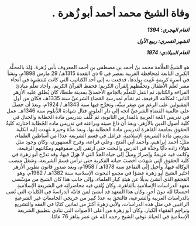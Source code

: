 <h1 dir="rtl">وفاة الشيخ محمد أحمد أبو زُهرة .</h1>

<h5 dir="rtl">العام الهجري:  1394

الشهر القمري: ربيع الأول

العام الميلادي: 1974</h5>

<p dir="rtl">هو الشيخُ العلَّامة محمد بنُ أحمد بنِ مصطفى بنِ أحمد المعروف بأبي زُهرةَ. وُلِدَ بالمحلَّة الكبرى التابعة لمحافظة الغربية بمصر في 6 ذي القعدة 1315هـ/ 29 مارس 1898م، ونشأ في أسرة كريمةٍ عُنِيت بولدها، فدفعت به إلى أحد الكتاتيب التي كانت مُنتشرة في أنحاء مصر تُعلِّم الأطفال وتحفِّظهم القرآن الكريم؛ فحفظ القرآنَ الكريم، وأجاد تعلُّم مبادئ القراءة والكتابةِ، ثم انتقل للتعلُّم بالجامع الأحمديِّ بمدينة طنطا، كان يُطلق عليه الأزهر الثاني؛ لمكانته الرفيعةِ، ثم تقدَّم لمدرسةِ القضاءِ الشرعيِّ سنة 1335هـ، فكان من أول المقبولين على الرغم من صِغر سنِّه، وتخرَّج فيها سنة 1343هـ / 1924م، وبعدَ أن حصلَ على عالمية القضاءِ الشرعيِّ اتجه إلى دارِ العلومِ، فنال شهادةَ الدُّبلوم سنة 1346هـ. عمل في تدريس اللغة العربيةِ بالمدارس الثانويةِ، ثم كُلِّف بتدريس مادة الخطابة والجدل في كلية أصول الدين بالأزهر، وبعدَ أن ذاعَ صيته وبراعته في تدريس مادة الخَطابة اختارته كليةُ الحقوقِ بجامعة القاهرةِ لتدريسِ مادة الخطابةِ بها، وبعدَ مدَّة وجيزة عَهِدت إليه الكلية بتدريس مادة الشريعةِ الإسلاميةِ، فزامَل في قسم الشريعة عددًا من أساطينِ العلماء، مثلَ: أحمد إبراهيم، وأحمد أبي الفتح، وعلي قراعة، وفرج السنهوري، وكان وجود مثل هؤلاء زاده دأبًا وجدَّة في الدرس والبحث حتى ارتقى إلى صفوفهم ومكانتهم الرفيعة، وكانت فيه عزيمةٌ وإصرارٌ وميلٌ إلى حياة الجدِّ التي لا هزلَ فيها، وقد تدرَّج أبو زهرةَ في كلية الحقوقِ التي شهِدَت أخصبَ حياته الفكريةِ حتى ترأَّس قسمَ الشريعة، وشغلَ منصب الوكالة فيها، وأُحيل إلى التقاعدِ سنة 1378هـ / 1958م، وبعد صدورِ قانون تطويرِ الأزهر اختُير الشيخ أبو زهرة عضوًا في مجمع البحوث الإسلامية سنة 1382هـ / 1962م، وهو المَجمَع الذي أُنشئ بديلًا عن هيئةِ كبار العلماء، وإلى جانب هذا كان الشيخ من مؤسِّسي معهد الدراسات الإسلاميةِ بالقاهرة، وكان يُلقي فيه محاضراتِه في الشريعةِ الإسلاميةِ احتسابًا لله دونَ أجرٍ، وكان هذا المعهد قد أُنشئ لمن فاتتْه الدراسةُ في الكلياتِ التي تُعنى بالدراسات العربية والشرعية، فالتحقَ به عددٌ كبير من خريجي الجامعاتِ غير الشرعيةِ الراغبين في مثلِ هذه الدراسات، ولأبي زهرةَ أكثرُ من ثمانين كتابًا في الفقه والتشريع وتراجِم الفقهاء الكبار، وكان أبو زهرة من أعلى الأصوات التي تنادي بتطبيقِ الشريعة الإسلاميةِ في الحياة. توفي الشيخ رحمه الله عن عمر يناهز 76 عامًا.</p></br>
